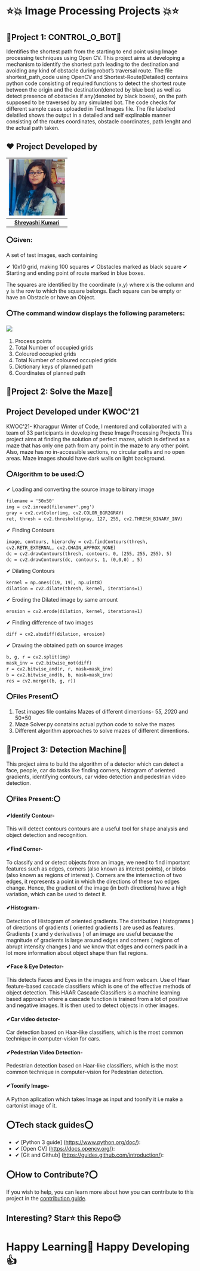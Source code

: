# ⭐💥 Image Processing Projects 💥⭐



## 🛑Project 1: CONTROL_O_BOT🛑
Identifies the shortest path from the starting to end point using Image processing techniques using Open CV. This project aims at developing a mechanism to identify the shortest path leading to the destination and avoiding any kind of obstacle during robot’s traversal route. The file shortest_path_code using OpenCV and Shortest-Route(Detailed) contains python code consisting of required functions to detect the shortest route between the origin and the destination(denoted by blue box) as well as detect presence of obstacles if any(denoted by black boxes), on the path supposed to be traversed by any simulated bot.
The code checks for different sample cases uploaded in Test Images file. The file labelled delatiled shows the output in a detailed and self explinable manner consisting of the routes coordinates, obstacle coordinates, path lenght and the actual path taken.

## ❤️ Project Developed by

|                                     <a href="https://github.com/supu2701"><img src="profile_photo.jpg" width=150px height=150px /></a>                                      |
| :-----------------------------------------------------------------------------------------------------------------------------------------------------------------------------------------------------------------------------------------------------------------: |
|                                                                                      **[Shreyashi Kumari](https://www.linkedin.com/in/shreyashi-kumari/)**                                                                                    |


### ⭕Given:

A set of test images, each containing

✔ 10x10 grid, making 100 squares
✔ Obstacles marked as black square
✔ Starting and ending point of route marked in blue boxes.



The squares are identified by the coordinate (x,y) where x is the column and y is the row to which the square belongs. Each square
can be empty or have an Obstacle or have an Object.

### ⭕The command window displays the following parameters: 
<img src="https://github.com/supu2701/Shortest-Route-using-Open-CV/blob/main/Path_3.PNG" />

1. Process points
2. Total Number of occupied grids
3. Coloured occupied grids
4. Total Number of coloured occupied grids
5. Dictionary keys of planned path
6. Coordinates of planned path

## 🛑Project 2: Solve the Maze🛑

## Project Developed under KWOC'21 
KWOC'21- Kharagpur Winter of Code, I mentored and collaborated with a team of 33 participants in developing these Image Processing Projects
This project aims at finding the solution of perfect mazes, which is defined as a maze that has only one path from any point in the maze to any other point. Also, maze has no in-accessible sections, no circular paths and no open areas. Maze images should have dark walls on light background.

### ⭕Algorithm to be used:⭕

✔ Loading and converting the source image to binary image
``` 
filename = '50x50'
img = cv2.imread(filename+'.png')
gray = cv2.cvtColor(img, cv2.COLOR_BGR2GRAY)
ret, thresh = cv2.threshold(gray, 127, 255, cv2.THRESH_BINARY_INV) 
```
✔ Finding Contours
```
image, contours, hierarchy = cv2.findContours(thresh, cv2.RETR_EXTERNAL, cv2.CHAIN_APPROX_NONE)
dc = cv2.drawContours(thresh, contours, 0, (255, 255, 255), 5)
dc = cv2.drawContours(dc, contours, 1, (0,0,0) , 5)
```
✔ Dilating Contours
``` 
kernel = np.ones((19, 19), np.uint8)
dilation = cv2.dilate(thresh, kernel, iterations=1)
```
✔ Eroding the Dilated image by same amount
```
erosion = cv2.erode(dilation, kernel, iterations=1)
```
✔ Finding difference of two images
```
diff = cv2.absdiff(dilation, erosion)
```
✔ Drawing the obtained path on source images
```
b, g, r = cv2.split(img)
mask_inv = cv2.bitwise_not(diff)
r = cv2.bitwise_and(r, r, mask=mask_inv)
b = cv2.bitwise_and(b, b, mask=mask_inv)
res = cv2.merge((b, g, r))
```

### ⭕Files Present⭕

1. Test images file contains Mazes of different dimentions- 5*5, 20*20 and 50*50
2. Maze Solver.py conatains actual python code to solve the mazes
3. Different algorithm approaches to solve mazes of different dimentions.

## 🛑Project 3: Detection Machine🛑
This project aims to build the algorithm of a detector which can detect a face, people, car do tasks like finding corners, histogram of oriented gradients, identifying contours, car video detection and pedestrian video detection.

### ⭕Files Present:⭕
#### ✔Identify Contour-
This will detect contours contours are a useful tool for shape analysis and object detection and recognition.
#### ✔Find Corner-
To classify and or detect objects from an image, we need to find important features such as edges, corners (also known as interest points), or blobs (also known as regions of interest ). Corners are the intersection of two edges, it represents a point in which the directions of these two edges change. Hence, the gradient of the image (in both directions) have a high variation, which can be used to detect it.
#### ✔Histogram-
Detection of Histogram of oriented gradients.
The distribution ( histograms ) of directions of gradients ( oriented gradients ) are used as features. Gradients ( x and y derivatives ) of an image are useful because the magnitude of gradients is large around edges and corners ( regions of abrupt intensity changes ) and we know that edges and corners pack in a lot more information about object shape than flat regions.
#### ✔Face & Eye Detector-
 This detects Faces and Eyes in the images and from webcam. Use of Haar feature-based cascade classifiers which is one of the effective methods of object detection.
 This HAAR Cascade Classifiers is a machine learning based approach where a cascade function is trained from a lot of positive and negative images. It is then used to detect objects in other images.

#### ✔Car video detector-
Car detection based on Haar-like classifiers, which is the most common technique in computer-vision for cars.
#### ✔Pedestrian Video Detection-
Pedestrian detection based on Haar-like classifiers, which is the most common technique in computer-vision for Pedestrian detection.

#### ✔Toonify Image-
A Python aplication which takes Image as input and toonify it i.e make a cartonist image of it.

## ⭕Tech stack guides⭕

- ✔ [Python 3 guide] (https://www.python.org/doc/):
- ✔ [Open CV] (https://docs.opencv.org/):
- ✔ [Git and Github] (https://guides.github.com/introduction/):

## ⭕How to Contribute?⭕
If you wish to help, you can learn more about how you can contribute to this project in the [contribution guide](CONTRIBUTING.md).


## Interesting? Star⭐ this Repo😊

# Happy Learning💯 Happy Developing👍

